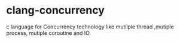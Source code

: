 # clang-concurrency
c language for Concurrency technology like mutilple thread ,mutiple process, mutiple coroutine and IO 
